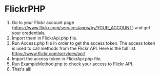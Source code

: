# FlickrPHP

1. Go to your Flickr account page (https://www.flickr.com/services/apps/by/YOUR_ACCOUNT) and get your credentials.
2. Import them in FlickrApi.php file.
3. Run Access.php file in order to get the access token. The access token is used to call methods from the Flickr API.
  Here is the full list: https://www.flickr.com/services/api/
4. Import the access token in FlickrApi.php file.
5. Run ExampleMethod.php to check your access to Flickr API.
5. That's all!
